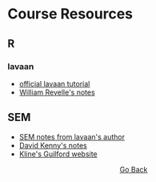 # Course Resources

## R

### lavaan
- [official lavaan tutorial](http://lavaan.ugent.be/tutorial/index.html)
- [William Revelle's notes](https://static1.squarespace.com/static/4f5694c424aca8d4f8e69194/t/52b1eccae4b0eaf35a12f8bf/1387392202693/lavaan-package-in-R-for-sem.pdf)

## SEM
- [SEM notes from lavaan's author](https://personality-project.org/r/tutorials/summerschool.14/rosseel_sem_intro.pdf)
- [David Kenny's notes](http://www.davidakenny.net/cm/causalm.htm)
- [Kline's Guilford website](https://www.guilford.com/companion-site/Principles-and-Practice-of-Structural-Equation-Modeling-Fourth-Edition/9781462523344)

<p align="center">
<a href="https://cddesja.github.io/epsy8266">Go Back</a>
</p>